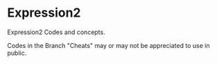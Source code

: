# Expression2
Expression2 Codes and concepts.

Codes in the Branch "Cheats" may or may not be appreciated to use in public.
